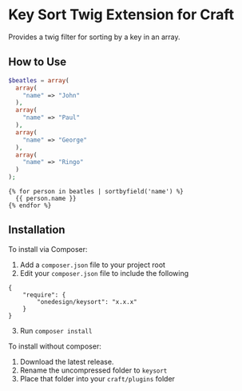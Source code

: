 # Key Sort Twig Extension for Craft

Provides a twig filter for sorting by a key in an array.

## How to Use

```php
$beatles = array(
  array(
    "name" => "John"
  ),
  array(
    "name" => "Paul"
  ),
  array(
    "name" => "George"
  ),
  array(
    "name" => "Ringo"
  )
);
```

```twig
{% for person in beatles | sortbyfield('name') %}
  {{ person.name }}
{% endfor %}
```

## Installation

To install via Composer: 

1. Add a `composer.json` file to your project root
2. Edit your `composer.json` file to include the following
```
{
    "require": {
        "onedesign/keysort": "x.x.x"
    }
}
```
3. Run `composer install`

To install without composer:

1. Download the latest release.
2. Rename the uncompressed folder to `keysort`
3. Place that folder into your `craft/plugins` folder